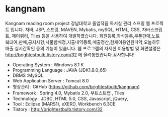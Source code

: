 # kangnam
Kangnam reading room project
강남대학교 졸업작품 
독서실 관리 스프링 웹 프로젝트 입니다.
자바, JSP, 스프링, MAVEN, Mybatis, mySQL, HTML, CSS, 자바스크립트, 제이쿼리, Tiles 등을 사용하여 개발하였습니다.
회원등록,좌석등록,쿠폰판매,노트북대여,판매,공지사항,사물함배정,지출내역등록,매출정산,현재이용인원파악,오늘하루매출 실시간확인 등의 기능이 있습니다.
웹 프로그램의 자세한 이용방법 및 화면설명은  http://brightestbulb.tistory.com/32 에 올려놓았습니다.감사합니다!

 - Operating System : Windows 8.1 K
  - Programming Language : JAVA (JDK1.8.0_65) 
  - DBMS :MySQL
  - Web Application Server : Tomcat 8.0
  - 형상관리 : GitHub (https://github.com/brightestbulb/kangnam)
  - Framework : Spring 4.0, Mybatis 2.0, 부트스트랩 , Tiles
  - Technology : JDBC, HTML 5.0, CSS, Javascript, jQuery, 
  - Tool : Eclipse (MARS1), eXERD, Workbench 6.3CE
  - Tistory : http://brightestbulb.tistory.com/32
